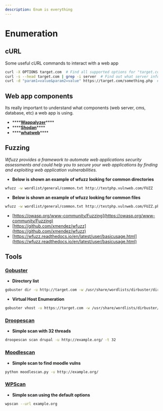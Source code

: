 ```yaml
---
description: Enum is everything
---
```


# Enumeration

## cURL

Some useful cURL commands to interact with a web app 

```bash
curl -X OPTIONS target.com  # Find all supported options for "target.com"
curl -s --head target.com | grep -i server  # Find out what server info is provided by the server
curl -d "param1=value&param2=value" https://target.com/something.php  # Send parameters with curl
```

## Web app components

Its really important to understand what components \(web server, cms, database, etc\) a web app is using.

* \*\*\*\*[**Wappalyzer**](https://www.wappalyzer.com/?gclid=CjwKCAjw95yJBhAgEiwAmRrutK6zgZlDEEVJEiGHxHgqoaxOKXNubEwJAu9Y7FfZEeGAlq9Q8N6OChoCrYIQAvD_BwE)\*\*\*\*
* \*\*\*\*[**Shodan**](https://www.shodan.io/)\*\*\*\*
* \*\*\*\*[**whatweb**](https://tools.kali.org/web-applications/whatweb)\*\*\*\*

## Fuzzing

_Wfuzz provides a framework to automate web applications security assessments and could help you to secure your web applications by finding and exploiting web application vulnerabilities._

* **Below is shown an example of wfuzz looking for common directories**

```bash
wfuzz -w wordlist/general/common.txt http://testphp.vulnweb.com/FUZZ 
```

* **Below is shown an example of wfuzz looking for common files**

```bash
wfuzz -w wordlist/general/common.txt http://testphp.vulnweb.com/FUZZ.php
```

* [https://owasp.org/www-community/Fuzzing](https://owasp.org/www-community/Fuzzing)
* [https://github.com/xmendez/wfuzz](https://github.com/xmendez/wfuzz)
* [https://wfuzz.readthedocs.io/en/latest/user/basicusage.html](https://wfuzz.readthedocs.io/en/latest/user/basicusage.html)



## Tools

### [Gobuster](https://github.com/OJ/gobuster)

* **Directory list**

```bash
gobuster dir -u http://target.com -w /usr/share/wordlists/dirbuster/directory-list-2.3-medium.txt
```

* **Virtual Host Enumeration**

```bash
gobuster vhost -u https://target.com -w /usr/share/wordlists/dirbuster/directory-list-2.3-medium.txt
```

### [Droopescan](https://github.com/droope/droopescan)

* **Simple scan with 32 threads**

```bash
droopescan scan drupal -u http://example.org/ -t 32
```

### [Moodlescan](https://github.com/inc0d3/moodlescan)

* **Simple scan to find moodle vulns**

```bash
python moodlescan.py -u http://example.org/
```

### [WPScan](https://github.com/wpscanteam/wpscan)

* **Simple scan using the default options**

```bash
wpscan --url example.org
```

